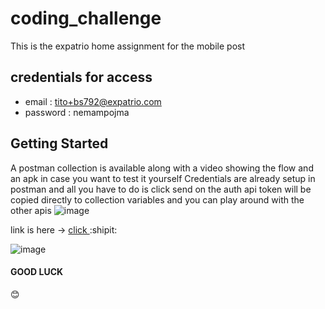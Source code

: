 # coding_challenge
This is the expatrio home assignment for the mobile post

## credentials for access 
- email : tito+bs792@expatrio.com
- password : nemampojma

## Getting Started
A postman collection is available along with a video showing the flow and an apk in case you want to test it yourself
Credentials are already setup in postman and all you have to do is click send on the auth api 
token will be copied directly to collection variables and you can play around with the other apis
![image](https://github.com/gogetsu4024/expatrioCodingChallenge/assets/42039041/6fa5fb12-e706-4696-8cd4-69884021ed6d)

link is here -> [click ](https://drive.google.com/drive/folders/1MuyOdR152tvVVctcRwouRiXZAbG9XM5K)    :shipit:

![image](https://github.com/gogetsu4024/expatrioCodingChallenge/assets/42039041/c2d568e3-4068-4099-8e86-ed5a84992cc3)


####  GOOD LUCK
:blush:

